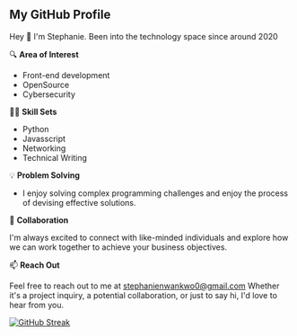 ## My GitHub Profile

Hey 👋 I'm Stephanie. Been into the technology space since around 2020

🔍 **Area of Interest**
 
 - Front-end development
 - OpenSource
 - Cybersecurity

👩‍💻 **Skill Sets**
- Python
- Javasscript
- Networking
- Technical Writing


💡 **Problem Solving**
- I enjoy solving complex programming challenges and enjoy the process of devising effective solutions.

🚀 **Collaboration**

I'm always excited to connect with like-minded individuals and explore how we can work together to achieve your business objectives.

📫 **Reach Out**

Feel free to reach out to me at stephanienwankwo0@gmail.com Whether it's a project inquiry, a potential collaboration, or just to say hi, I'd love to hear from you.




[![GitHub Streak](https://streak-stats.demolab.com/?user=GoSTEAN&theme=hacker)](https://git.io/streak-stats)
